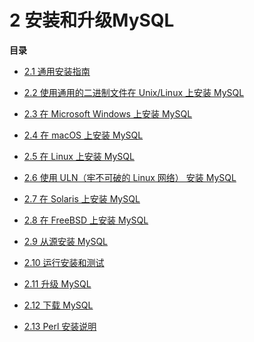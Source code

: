 # 2 安装和升级MySQL

**目录**

* [2.1 通用安装指南]()

* [2.2 使用通用的二进制文件在 Unix/Linux 上安装 MySQL]()

* [2.3 在 Microsoft Windows 上安装 MySQL]()

* [2.4 在 macOS 上安装 MySQL]()

* [2.5 在 Linux 上安装 MySQL]()

* [2.6 使用 ULN（牢不可破的 Linux 网络） 安装 MySQL]()

* [2.7 在 Solaris 上安装 MySQL]()

* [2.8 在 FreeBSD 上安装 MySQL]()

* [2.9 从源安装 MySQL]()

* [2.10 运行安装和测试]()

* [2.11 升级 MySQL]()

* [2.12 下载 MySQL]()

* [2.13 Perl 安装说明]()

  